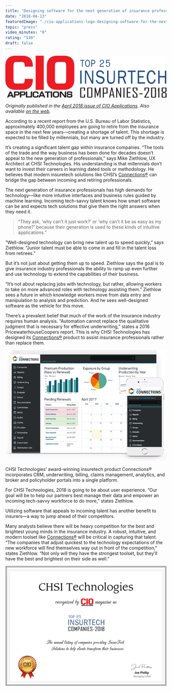 ```yaml
---
title: "Designing software for the next generation of insurance professionals"
date: "2018-04-13"
featuredImage: "./cio-applications-logo-designing-software-for-the-next-generation-of-insurance-professionals-mike-zetlow.jpg"
topic: "press"
video_minutes: "0"
rating: "530"
draft: false
---
```


![](insurtech-companies-header-designing-software-for-the-next-generation-of-insurance-professionals-mike-zetlow.jpg)

*Originally published in the [April 2018 issue of CIO Applications](https://www.cioapplications.com/magazines/April2018/InsurTech/#page=24). Also available [on the web](https://www.cioapplications.com/vendor/chsi-technologies-designing-software-for-the-next-generation-of-insurance-professionals-cid-1720-mid-96.html).*

According to a recent report from the U.S. Bureau of Labor Statistics, approximately 400,000 employees are going to retire from the insurance space in the next few years—creating a shortage of talent. This shortage is expected to be filled by millennials, but many are turned off by the industry.

It’s creating a significant talent gap within insurance companies. “The tools of the trade and the way business has been done for decades doesn’t appeal to the new generation of professionals,” says Mike Ziethlow, UX Architect at CHSI Technologies. His understanding is that millennials don’t want to invest their careers in learning dated tools or methodology. He believes that modern insuretech solutions like CHSI’s [Connections®](https://chsiconnections.com/) can bridge the gap between incoming and retiring professionals.

The next generation of insurance professionals has high demands for technology—like more intuitive interfaces and business rules guided by machine learning. Incoming tech-savvy talent knows how smart software can be and expects tech solutions that give them the right answers when they need it.

>“They ask, ‘why can’t it just work?’ or ‘why can’t it be as easy as my phone?’ because their generation is used to these kinds of intuitive applications.”

“Well-designed technology can bring new talent up to speed quickly,” says Ziethlow. “Junior talent must be able to come in and fill in the talent loss from retirees.”

But it’s not just about getting them up to speed. Ziethlow says the goal is to give insurance industry professionals the ability to ramp up even further and use technology to extend the capabilities of their business.

“It’s not about replacing jobs with technology, but rather, allowing workers to take on more advanced roles with technology assisting them.” Ziethlow sees a future in which knowledge workers move from data entry and manipulation to analysis and prediction. And he sees well-designed software as the vehicle for this move.

There’s a prevalent belief that much of the work of the insurance industry requires human analysis. “Automation cannot replace the qualitative judgment that is necessary for effective underwriting,” states a 2016 PricewaterhouseCoopers report. This is why CHSI Technologies has designed its [Connections®](https://chsiconnections.com/) product to assist insurance professionals rather than replace them.

![](chsi-connections-app-designing-software-for-the-next-generation-of-insurance-professionals-mike-zetlow.jpg)

<figcaption>

CHSI Technologies’ award-winning insuretech product Connections® incorporates CRM, underwriting, billing, claims management, analytics, and broker and policyholder portals into a single platform.

</figcaption>

For CHSI Technologies, 2018 is going to be about user experience. “Our goal will be to help our partners best manage their data and empower an incoming tech-savvy workforce to do more,” states Ziethlow. 

Utilizing software that appeals to incoming talent has another benefit to insurers—a way to jump ahead of their competitors.

Many analysts believe there will be heavy competition for the best and brightest young minds in the insurance industry. A robust, intuitive, and modern toolset like [Connections®](https://chsiconnections.com/) will be critical in capturing that talent. “The companies that adjust quickest to the technology expectations of the new workforce will find themselves way out in front of the competition,” states Ziethlow. “Not only will they have the strongest toolset, but they’ll have the best and brightest on their side as well.”

![](certificate-top-insurtech-companies-designing-software-for-the-next-generation-of-insurance-professionals-mike-zetlow.jpg)